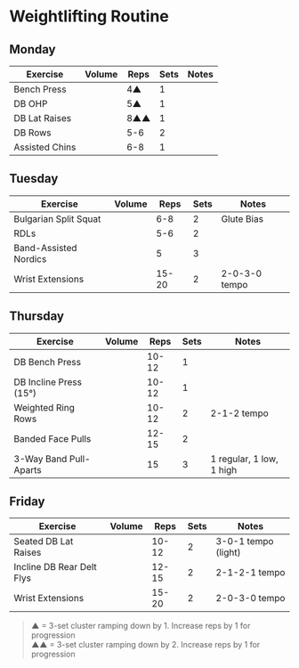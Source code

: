 # Weightlifting Routine

## Monday

| Exercise                  | Volume    | Reps  | Sets | Notes                      |
|---------------------------|-----------|-------|------|----------------------------|
| Bench Press               |           | 4▲    | 1    |                            |
| DB OHP                    |           | 5▲    | 1    |                            |
| DB Lat Raises             |           | 8▲▲   | 1    |                            |
| DB Rows                   |           | 5-6   | 2    |                            |
| Assisted Chins            |           | 6-8   | 1    |                            |

## Tuesday

| Exercise                  | Volume    | Reps  | Sets | Notes                      |
|---------------------------|-----------|-------|------|----------------------------|
| Bulgarian Split Squat     |           | 6-8   | 2    | Glute Bias                 |
| RDLs                      |           | 5-6   | 2    |                            |
| Band-Assisted Nordics     |           | 5     | 3    |                            |
| Wrist Extensions          |           | 15-20 | 2    | 2-0-3-0 tempo              |

## Thursday

| Exercise                  | Volume    | Reps  | Sets | Notes                      |
|---------------------------|-----------|-------|------|----------------------------|
| DB Bench Press            |           | 10-12 | 1    |                            |
| DB Incline Press (15°)    |           | 10-12 | 1    |                            |
| Weighted Ring Rows        |           | 10-12 | 2    | 2-1-2 tempo                |
| Banded Face Pulls         |           | 12-15 | 2    |                            |
| 3-Way Band Pull-Aparts    |           | 15    | 3    | 1 regular, 1 low, 1 high   |

## Friday

| Exercise                  | Volume    | Reps  | Sets | Notes                      |
|---------------------------|-----------|-------|------|----------------------------|
| Seated DB Lat Raises      |           | 10-12 | 2    | 3-0-1 tempo (light)        |
| Incline DB Rear Delt Flys |           | 12-15 | 2    | 2-1-2-1 tempo              |
| Wrist Extensions          |           | 15-20 | 2    | 2-0-3-0 tempo              |

> ▲ = 3-set cluster ramping down by 1. Increase reps by 1 for progression  
> ▲▲ = 3-set cluster ramping down by 2. Increase reps by 1 for progression
